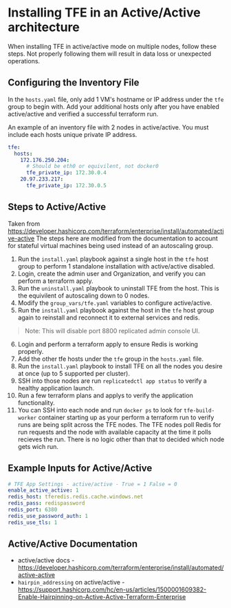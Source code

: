 # Installing TFE in an Active/Active architecture

When installing TFE in active/active mode on multiple nodes, follow these steps. Not properly following them will result in data loss or unexpected operations.

## Configuring the Inventory File
In the `hosts.yaml` file, only add 1 VM's hostname or IP address under the `tfe` group to begin with. Add your additional hosts only after you have enabled active/active and verified a successful terraform run.

An example of an inventory file with 2 nodes in active/active. You must include each hosts unique private IP address.

```yaml
tfe:
  hosts:
    172.176.250.204:
      # Should be eth0 or equivilent, not docker0
      tfe_private_ip: 172.30.0.4
    20.97.233.217:
      tfe_private_ip: 172.30.0.5
```

## Steps to Active/Active

Taken from https://developer.hashicorp.com/terraform/enterprise/install/automated/active-active The steps here are modified from the documentation to account for stateful virtual machines being used instead of an autoscaling group.

1. Run the `install.yaml` playbook against a single host in the `tfe` host group to perform 1 standalone installation with active/active disabled.
2. Login, create the admin user and Organization, and verify you can perform a terraform apply.
3. Run the `uninstall.yaml` playbook to uninstall TFE from the host. This is the equivilent of autoscaling down to 0 nodes.
4. Modify the `group_vars/tfe.yaml` variables to configure active/active.
5. Run the `install.yaml` playbook against the host in the `tfe` host group again to reinstall and reconnect it to external services and redis.
>Note: This will disable port 8800 replicated admin console UI.
6. Login and perform a terraform apply to ensure Redis is working properly.
7. Add the other tfe hosts under the `tfe` group in the `hosts.yaml` file.
9. Run the `install.yaml` playbook to install TFE on all the nodes you desire at once (up to 5 supported per cluster).
10. SSH into those nodes are run `replicatedctl app status` to verify a healthy application launch.
11. Run a few terraform plans and applys to verify the application functionality.
12. You can SSH into each node and run `docker ps` to look for `tfe-build-worker` container starting up as your perform a terraform run to verify runs are being split across the TFE nodes. The TFE nodes poll Redis for run requests and the node with available capacity at the time it polls recieves the run. There is no logic other than that to decided which node gets wich run. 

## Example Inputs for Active/Active

```yaml
# TFE App Settings - active/active - True = 1 False = 0
enable_active_active: 1
redis_host: tferedis.redis.cache.windows.net
redis_pass: redispassword
redis_port: 6380
redis_use_password_auth: 1
redis_use_tls: 1
```

## Active/Active Documentation

- active/active docs - https://developer.hashicorp.com/terraform/enterprise/install/automated/active-active
- `hairpin_addressing` on active/active - https://support.hashicorp.com/hc/en-us/articles/1500001609382-Enable-Hairpinning-on-Active-Active-Terraform-Enterprise
